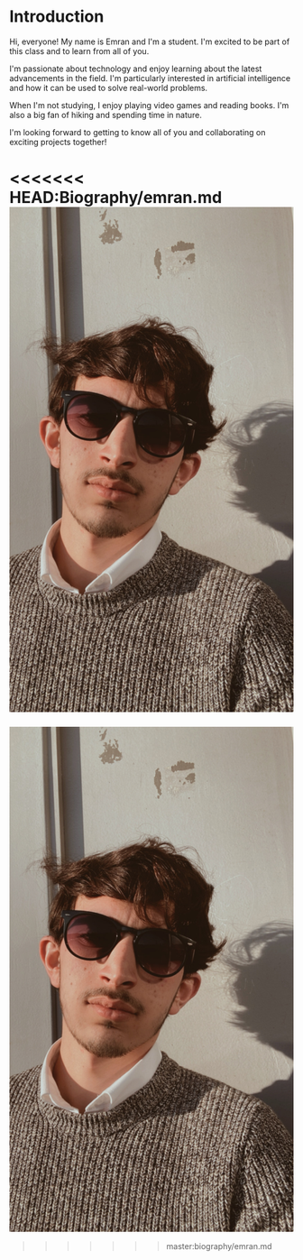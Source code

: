 # Introduction

Hi, everyone! My name is Emran and I'm a student. I'm excited to be part of this
class and to learn from all of you.

I'm passionate about technology and enjoy learning about the latest advancements
in the field. I'm particularly interested in artificial intelligence and how it
can be used to solve real-world problems.

When I'm not studying, I enjoy playing video games and reading books. I'm also a
big fan of hiking and spending time in nature.

I'm looking forward to getting to know all of you and collaborating on exciting
projects together!

<<<<<<< HEAD:Biography/emran.md
![my picture](/biography/img/emran.JPG)
=======
![my picture](/biography/img/emran.jpg)
>>>>>>> master:biography/emran.md
